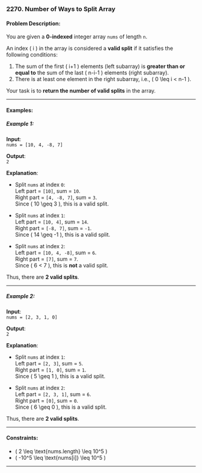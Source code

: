 ### 2270. Number of Ways to Split Array

#### Problem Description:
You are given a **0-indexed** integer array `nums` of length `n`.

An index \( i \) in the array is considered a **valid split** if it satisfies the following conditions:
1. The sum of the first \( i+1 \) elements (left subarray) is **greater than or equal to** the sum of the last \( n-i-1 \) elements (right subarray).
2. There is at least one element in the right subarray, i.e., \( 0 \leq i < n-1 \).

Your task is to **return the number of valid splits** in the array.

---

#### Examples:

##### Example 1:
**Input**:  
`nums = [10, 4, -8, 7]`

**Output**:  
`2`

**Explanation**:  
- Split `nums` at index `0`:  
  Left part = `[10]`, sum = `10`.  
  Right part = `[4, -8, 7]`, sum = `3`.  
  Since \( 10 \geq 3 \), this is a valid split.
  
- Split `nums` at index `1`:  
  Left part = `[10, 4]`, sum = `14`.  
  Right part = `[-8, 7]`, sum = `-1`.  
  Since \( 14 \geq -1 \), this is a valid split.

- Split `nums` at index `2`:  
  Left part = `[10, 4, -8]`, sum = `6`.  
  Right part = `[7]`, sum = `7`.  
  Since \( 6 < 7 \), this is **not** a valid split.

Thus, there are **2 valid splits**.

---

##### Example 2:
**Input**:  
`nums = [2, 3, 1, 0]`

**Output**:  
`2`

**Explanation**:  
- Split `nums` at index `1`:  
  Left part = `[2, 3]`, sum = `5`.  
  Right part = `[1, 0]`, sum = `1`.  
  Since \( 5 \geq 1 \), this is a valid split.

- Split `nums` at index `2`:  
  Left part = `[2, 3, 1]`, sum = `6`.  
  Right part = `[0]`, sum = `0`.  
  Since \( 6 \geq 0 \), this is a valid split.

Thus, there are **2 valid splits**.

---

#### Constraints:
- \( 2 \leq \text{nums.length} \leq 10^5 \)
- \( -10^5 \leq \text{nums[i]} \leq 10^5 \)

---